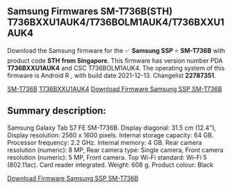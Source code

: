 <h2>Samsung Firmwares SM-T736B(STH) T736BXXU1AUK4/T736BOLM1AUK4/T736BXXU1AUK4</h2>
Download the Samsung firmware for the ✅ <strong>Samsung SSP </strong> ⭐ <strong>SM-T736B</strong> with product code <strong>STH</strong> <strong> from Singapore</strong>. This firmware has version number PDA <strong>T736BXXU1AUK4</strong> and CSC T736BOLM1AUK4. The operating system of this firmware is Android R , with build date 2021-12-13. Changelist <strong>22787351</strong>.


[SM-T736B](https://samfirm.shop/samsung/model/SM-T736B)
[T736BXXU1AUK4](https://samfirm.shop/samsung/pda/T736BXXU1AUK4)
[Download Firmware Samsung SSP SM-T736B](https://samfirm.shop/samsung/firmware/482152)
<h2>Summary description:</h2>
<p>Samsung Galaxy Tab S7 FE SM-T736B. Display diagonal: 31.5 cm (12.4"), Display resolution: 2560 x 1600 pixels. Internal storage capacity: 64 GB. Processor frequency: 2.2 GHz. Internal memory: 4 GB. Rear camera resolution (numeric): 8 MP, Rear camera type: Single camera, Front camera resolution (numeric): 5 MP, Front camera. Top Wi-Fi standard: Wi-Fi 5 (802.11ac). Card reader integrated. Weight: 608 g. Product colour: Black</p>


[Download Firmware Samsung SSP SM-T736B](https://samfirm.shop/samsung/firmware/482152)
